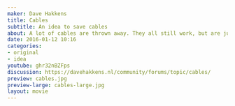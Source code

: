 ```yaml
---
maker: Dave Hakkens
title: Cables
subtitle: An idea to save cables
about: A lot of cables are thrown away. They all still work, but are just thrown away together with the vacuum cleaner, television, fridge, ventilator, you name it. We simply get a new cable every time we buy something new. Here is my suggestion to get the ball rolling: “Replace the device not the cable”
date: 2016-01-12 10:16
categories:
- original
- idea
youtube: ghr32nBZFps
discussion: https://davehakkens.nl/community/forums/topic/cables/
preview: cables.jpg
preview-large: cables-large.jpg
layout: movie
---
```

